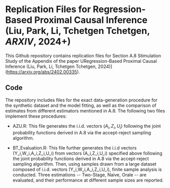 # Replication Files for Regression-Based Proximal Causal Inference (Liu, Park, Li, Tchetgen Tchetgen, _ARXIV_, 2024+) 

This Github repository contains replication files for Section A.8 Stimulation Study of the Appendix of the paper URegression-Based Proximal Causal Inference (Liu, Park, Li, Tchetgen Tchetgen, 2024)](https://arxiv.org/abs/2402.00335).

## Code

The repository includes files for the exact data-generation procedure for the synthetic dataset and the model fitting, as well as the comparison of estimates from different estimators mentioned in A.8. The following two files implement these procedures:

* AZU.R: This file generates the i.i.d. vectors $(A_i,Z_i,U_i)$ following the joint probability functions derived in A.8 via the accept-reject sampling algorithm.

* BT_Evaluation.R: This file further generates the i.i.d vectors (Y_i,W_i,A_i,Z_i,U_i) from vectors (A_i,Z_i,U_i) specified above following the joint probability functions derived in A.8 via the accept-reject sampling algorithm. Then, using samples drawn from a large dataset composed of i.i.d. vectors (Y_i,W_i,A_i,Z_i,U_i), finite sample analysis is conducted. Three estimations -- Two-Stage, Naive, Orale -- are evaluated, and their performance at different sample sizes are reported.
